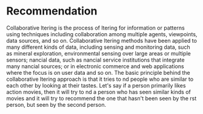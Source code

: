 # Recommendation
Collaborative  ltering is the process of  ltering for information or patterns using techniques including collaboration among multiple agents, viewpoints, data sources, and so on. Collaborative  ltering methods have been applied to many different kinds of data, including sensing and monitoring data, such as mineral exploration, environmental sensing over large areas or multiple sensors;  nancial data, such as  nancial service institutions that integrate many  nancial sources; or in electronic commerce and web applications where the focus is on user data and so on.
The basic principle behind the collaborative  ltering approach is that it tries to  nd people who are similar to each other by looking at their tastes. Let's say if a person primarily likes action movies, then it will try to  nd a person who has seen similar kinds of movies and it will try to recommend the one that hasn't been seen by the  rst person, but seen by the second person.
